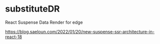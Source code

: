 # substituteDR
React Suspense  Data Render for edge

https://blog.saeloun.com/2022/01/20/new-suspense-ssr-architecture-in-react-18
